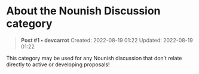 # About the Nounish Discussion category

<!-- ✦✦✦ POST START ✦✦✦ -->

> **Post #1 • devcarrot**
> Created: 2022-08-19 01:22
> Updated: 2022-08-19 01:22

This category may be used for any Nounish discussion that don’t relate directly to active or developing proposals!

<!-- ✦✦✦ POST END ✦✦✦ -->

